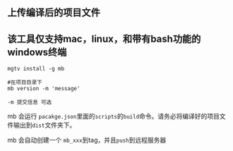 ## 上传编译后的项目文件

## 该工具仅支持mac，linux，和带有bash功能的windows终端

```
mgtv install -g mb

#在项目目录下
mb version -m 'message'

-m 提交信息 可选
```

mb 会运行 `pacakge.json`里面的`scripts`的`build`命令。请务必将编译好的项目文件输出到`dist`文件夹下。

mb 会自动创建一个 `mb_xxx`到tag，并且`push`到远程服务器

